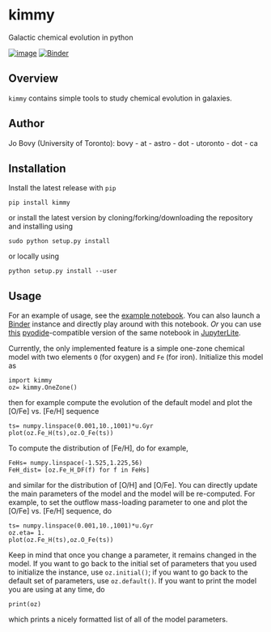 # kimmy

Galactic chemical evolution in python

[![image](http://img.shields.io/pypi/v/kimmy.svg)](https://pypi.python.org/pypi/kimmy/)
[![Binder](http://mybinder.org/badge.svg)](https://mybinder.org/v2/gh/jobovy/kimmy/main)

## Overview

``kimmy`` contains simple tools to study chemical evolution in galaxies.

## Author

Jo Bovy (University of Toronto): bovy - at - astro - dot - utoronto - dot - ca

## Installation

Install the latest release with ``pip``
```
pip install kimmy
```
or install the latest version by cloning/forking/downloading the repository and installing using
```
sudo python setup.py install
```
or locally using
```
python setup.py install --user
```

## Usage

For an example of usage, see the [example notebook](kimmy-example.ipynb). You can also launch a [Binder](https://mybinder.org/v2/gh/jobovy/kimmy/main) instance and directly play around with this notebook. _Or_ you can use [this](kimmy-example-pyodide.ipynb) [pyodide](https://github.com/pyodide/pyodide)-compatible version of the same notebook in [JupyterLite](https://github.com/jupyterlite/jupyterlite).

Currently, the only implemented feature is a simple one-zone chemical model with two elements ``O`` (for oxygen) and ``Fe`` (for iron). Initialize this model as
```
import kimmy
oz= kimmy.OneZone()
```
then for example compute the evolution of the default model and plot the [O/Fe] vs. [Fe/H] sequence
```
ts= numpy.linspace(0.001,10.,1001)*u.Gyr
plot(oz.Fe_H(ts),oz.O_Fe(ts))
```
To compute the distribution of [Fe/H], do for example,
```
FeHs= numpy.linspace(-1.525,1.225,56)
FeH_dist= [oz.Fe_H_DF(f) for f in FeHs]
```
and similar for the distribution of [O/H] and [O/Fe]. You can directly update the main parameters of the model and the model will be re-computed. For example, to set the outflow mass-loading parameter to one and plot the [O/Fe] vs. [Fe/H] sequence, do
```
ts= numpy.linspace(0.001,10.,1001)*u.Gyr
oz.eta= 1.
plot(oz.Fe_H(ts),oz.O_Fe(ts))
```
Keep in mind that once you change a parameter, it remains changed in the model. If you want to go back to the initial set of parameters that you used to initialize the instance, use ``oz.initial()``; if you want to go back to the default set of parameters, use ``oz.default()``. If you want to print the model you are using at any time, do
```
print(oz)
```
which prints a nicely formatted list of all of the model parameters.
